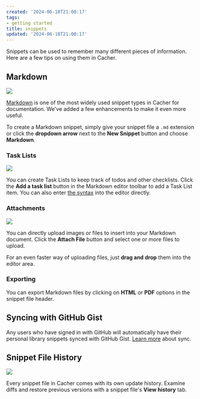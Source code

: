 ```yaml
---
created: '2024-06-18T21:00:17'
tags:
- getting started
title: snippets
updated: '2024-06-18T21:00:17'
---
```


Snippets can be used to remember many different pieces of information. Here are a few tips on using them in Cacher.

## Markdown

![](https://cdn.cacher.io/intro-snippets/editing-markdown.gif)

[Markdown](https://github.com/adam-p/markdown-here/wiki/Markdown-Cheatsheet) is one of the most widely used snippet types in Cacher for documentation. We've added a few enhancements to make it even more useful.

To create a Markdown snippet, simply give your snippet file a `.md` extension or click the **dropdown arrow** next to the **New Snippet** button and choose **Markdown**.

### Task Lists

![](https://cdn.cacher.io/intro-snippets/markdown-task-list.gif)

You can create Task Lists to keep track of todos and other checklists. Click the **Add a task list** button in the Markdown editor toolbar to add a Task List item. You can also enter [the syntax](https://snippets.cacher.io/snippet/108f62b6b8d8dd18610c#F0_MH--syntax) into the editor directly.

### Attachments

![](https://cdn.cacher.io/intro-snippets/markdown-uploading-images.gif)

You can directly upload images or files to insert into your Markdown document. Click the **Attach File** button and select one or more files to upload. 

For an even faster way of uploading files, just **drag and drop** them into the editor area.

### Exporting

You can export Markdown files by clicking on **HTML** or **PDF** options in the snippet file header.

## Syncing with GitHub Gist

Any users who have signed in with GitHub will automatically have their personal library snippets synced with GitHub Gist. [Learn more](https://www.cacher.io/docs/guides/snippets/syncing-with-github-gist) about sync.

## Snippet File History

![](https://cdn.cacher.io/intro-snippets/view-lines-diff.gif)

Every snippet file in Cacher comes with its own update history. Examine diffs and restore previous versions with a snippet file's **View history** tab.